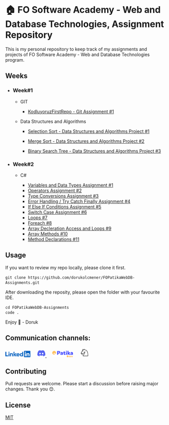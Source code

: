 # 🏠 FO Software Academy - Web and Database Technologies, Assignment Repository

This is my personal repository to keep track of my assignments and projects of FO Software Academy - Web and Database Technologies program.

## Weeks

- ### Week#1

  - GIT

    - [KodluyoruzFirstRepo - Git Assignment #1](weeks/W1/Git.md)

  - Data Structures and Algorithms

    - [Selection Sort - Data Structures and Algorithms Project #1](/weeks/W1/SelectionSort.md)

    - [Merge Sort - Data Structures and Algorithms Project #2](/weeks/W1/MergeSort.md)

    - [Binary Search Tree - Data Structures and Algorithms Project #3](/weeks/W1/BinarySearchTree.md)

- ### Week#2

  - C#

    - [Variables and Data Types Assignment #1](/weeks/W2/VariablesandDataTypes.md)
    - [Operators Assignment #2](/weeks/W2/Operators.md)
    - [Type Conversions Assignment #3](/weeks/W2/TypeConversion.md)
    - [Error Handling / Try Catch Finally Assignment #4](/weeks/W2/TCF.md)
    - [If Else If Conditions Assignment #5](/weeks/W2/ifelse.md)
    - [Switch Case Assignment #6](/weeks/W2/switchcase.md)
    - [Loops #7](/weeks/W2/loops.md)
    - [Foreach #8](/weeks/W2/foreach.md)
    - [Array Decleration Access and Loops #9](/weeks/W2/arraydecleration.md)
    - [Array Methods #10](/weeks/W2/arraymethods.md)
    - [Method Declarations #11](/weeks/W2/methoddeclare.md)

## Usage

If you want to review my repo locally, please clone it first.

```
git clone https://github.com/dorukolcmener/FOPatikaWebDB-Assignments.git
```

After downloading the reposity, please open the folder with your favourite IDE.

```
cd FOPatikaWebDB-Assignments
code .
```

Enjoy 🚀 - Doruk

## Communication channels:

<a href="https://www.linkedin.com/in/dorukolcmener/"><img src="assets/LinkedIn-Blue-96-2x.png" height=20 /></a> &emsp;
<a href="https://discord.com/users/772126247685718036" target="_blank">
<img src="assets/discord.svg" height=25/>
</a> &emsp;
<a href="https://app.patika.dev/kaolin"><img src="assets/newPatikaLogo.svg" height=20/></a> &emsp;
<a href="https://lichess.org/@/dorukovic"><img src="assets/Lichess_Logo.svg" height=30 /></a>

## Contributing

Pull requests are welcome. Please start a discussion before raising major changes. Thank you 😊.

## License

[MIT](LICENSE)
